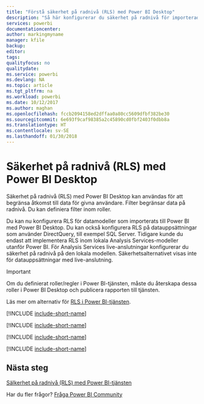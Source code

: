 ```yaml
---
title: "Förstå säkerhet på radnivå (RLS) med Power BI Desktop"
description: "Så här konfigurerar du säkerhet på radnivå för importerade datauppsättningar och DirectQuery i Power BI Desktop."
services: powerbi
documentationcenter: 
author: markingmyname
manager: kfile
backup: 
editor: 
tags: 
qualityfocus: no
qualitydate: 
ms.service: powerbi
ms.devlang: NA
ms.topic: article
ms.tgt_pltfrm: na
ms.workload: powerbi
ms.date: 10/12/2017
ms.author: maghan
ms.openlocfilehash: fccb2094158ed2dffaa0a80cc5609dfbf382be30
ms.sourcegitcommit: 6e693f9caf98385a2c45890cd0fbf2403f0dbb8a
ms.translationtype: HT
ms.contentlocale: sv-SE
ms.lasthandoff: 01/30/2018
---
```

# <a name="row-level-security-rls-with-power-bi-desktop"></a>Säkerhet på radnivå (RLS) med Power BI Desktop
Säkerhet på radnivå (RLS) med Power BI Desktop kan användas för att begränsa åtkomst till data för givna användare. Filter begränsar data på radnivå. Du kan definiera filter inom roller.

Du kan nu konfigurera RLS för datamodeller som importerats till Power BI med Power BI Desktop. Du kan också konfigurera RLS på datauppsättningar som använder DirectQuery, till exempel SQL Server. Tidigare kunde du endast att implementera RLS inom lokala Analysis Services-modeller utanför Power BI. För Analysis Services live-anslutningar konfigurerar du säkerhet på radnivå på den lokala modellen. Säkerhetsalternativet visas inte för datauppsättningar med live-anslutning.

> [!IMPORTANT]
> Om du definierat roller/regler i Power BI-tjänsten, måste du återskapa dessa roller i Power BI Desktop och publicera rapporten till tjänsten.
> 
> 

Läs mer om alternativ för [RLS i Power BI-tjänsten](service-admin-rls.md).

[!INCLUDE [include-short-name](./includes/rls-desktop-define-roles.md)]

[!INCLUDE [include-short-name](./includes/rls-desktop-view-as-roles.md)]

[!INCLUDE [include-short-name](./includes/rls-limitations.md)]

[!INCLUDE [include-short-name](./includes/rls-faq.md)]

## <a name="next-steps"></a>Nästa steg
[Sälkerhet på radnivå (RLS) med Power BI-tjänsten](service-admin-rls.md)  

Har du fler frågor? [Fråga Power BI Community](http://community.powerbi.com/)

